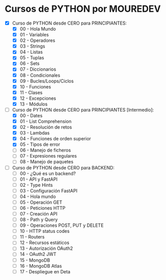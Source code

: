 # Cursos de PYTHON por MOUREDEV

- [x] Curso de PYTHON desde CERO para PRINCIPIANTES:
  - [x] 00 - Hola Mundo
  - [x] 01 - Variables
  - [x] 02 - Operadores
  - [x] 03 - Strings
  - [x] 04 - Listas
  - [x] 05 - Tuplas
  - [x] 06 - Sets
  - [x] 07 - Diccionarios
  - [x] 08 - Condicionales
  - [x] 09 - Bucles/Loops/Ciclos
  - [x] 10 - Funciones
  - [x] 11 - Clases
  - [x] 12 - Excepciones
  - [x] 13 - Módulos
- [ ] Curso de PYTHON desde CERO para PRINCIPIANTES [Intermedio]:
  - [x] 00 - Dates
  - [x] 01 - List Comprehension
  - [x] 02 - Resolución de retos
  - [x] 03 - Lambdas
  - [x] 04 - Funciones de orden superior
  - [x] 05 - Tipos de error
  - [ ] 06 - Manejo de ficheros
  - [ ] 07 - Expresiones regulares
  - [ ] 08 - Manejo de paquetes
- [ ] Curso de PYTHON desde CERO para BACKEND:
  - [ ] 00 - ¿Qué es un backend?
  - [ ] 01 - API y FastAPI
  - [ ] 02 - Type Hints
  - [ ] 03 - Configuración FastAPI
  - [ ] 04 - Hola mundo
  - [ ] 05 - Operación GET
  - [ ] 06 - Peticiones HTTP
  - [ ] 07 - Creación API
  - [ ] 08 - Path y Query
  - [ ] 09 - Operaciones POST, PUT y DELETE
  - [ ] 10 - HTTP status codes
  - [ ] 11 - Routers
  - [ ] 12 - Recursos estáticos
  - [ ] 13 - Autorización OAuth2
  - [ ] 14 - OAuth2 JWT
  - [ ] 15 - MongoDB
  - [ ] 16 - MongoDB Atlas
  - [ ] 17 - Despliegue en Deta
